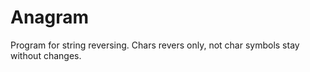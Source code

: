 # Anagram

Program for string reversing.
 Chars revers only, not char symbols stay without changes.
